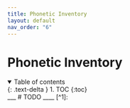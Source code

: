 ```yaml
---
title: Phonetic Inventory
layout: default
nav_order: "6"
---
```

# Phonetic Inventory

<details open markdown="block">
  <summary>
    Table of contents
  </summary>
  {: .text-delta }
1. TOC
{:toc}
</details>
___
# TODO
____
[^1]: 